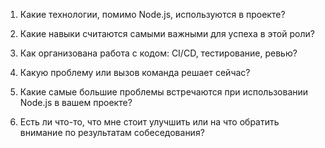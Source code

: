 
1. Какие технологии, помимо Node.js, используются в проекте?
2. Какие навыки считаются самыми важными для успеха в этой роли?
3. Как организована работа с кодом: CI/CD, тестирование, ревью?


1. Какую проблему или вызов команда решает сейчас?
2. Какие самые большие проблемы встречаются при использовании Node.js в вашем проекте?


1. Есть ли что-то, что мне стоит улучшить или на что обратить внимание по результатам собеседования?
